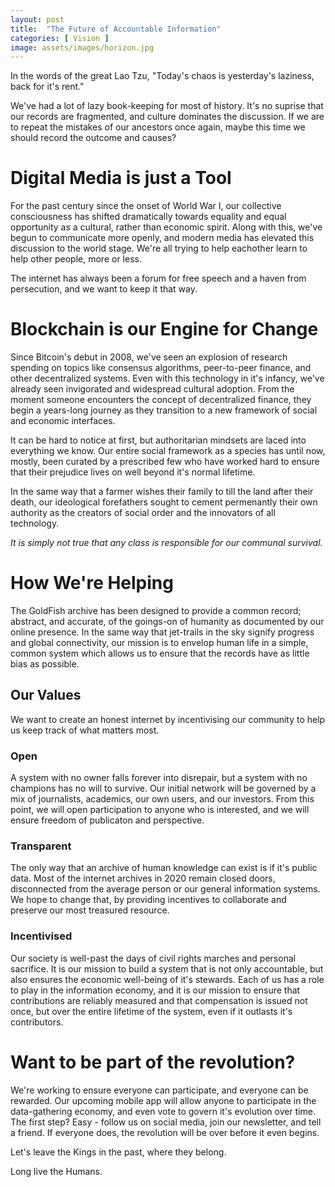 ```yaml
---
layout: post
title:  "The Future of Accountable Information"
categories: [ Vision ]
image: assets/images/horizon.jpg
---
```

In the words of the great Lao Tzu, "Today's chaos is yesterday's laziness, back for it's rent."

We've had a lot of lazy book-keeping for most of history. It's no suprise that our records are fragmented, and culture dominates the discussion. If we are to repeat the mistakes of our ancestors once again, maybe this time we should record the outcome and causes?

# Digital Media is just a Tool
For the past century since the onset of World War I, our collective consciousness has shifted dramatically towards equality and equal opportunity as a cultural, rather than economic spirit. Along with this, we've begun to communicate more openly, and modern media has elevated this discussion to the world stage. We're all trying to help eachother learn to help other people, more or less.

The internet has always been a forum for free speech and a haven from persecution, and we want to keep it that way. 

# Blockchain is our Engine for Change
Since Bitcoin's debut in 2008, we've seen an explosion of research spending on topics like consensus algorithms, peer-to-peer finance, and other decentralized systems. Even with this technology in it's infancy, we've already seen invigorated and widespread cultural adoption. From the moment someone encounters the concept of decentralized finance, they begin a years-long journey as they transition to a new framework of social and economic interfaces. 

It can be hard to notice at first, but authoritarian mindsets are laced into everything we know. Our entire social framework as a species has until now, mostly, been curated by a prescribed few who have worked hard to ensure that their prejudice lives on well beyond it's normal lifetime. 

In the same way that a farmer wishes their family to till the land after their death, our ideological forefathers sought to cement permenantly their own authority as the creators of social order and the innovators of all technology. 

*It is simply not true that any class is responsible for our communal survival.*

# How We're Helping
The GoldFish archive has been designed to provide a common record; abstract, and accurate, of the goings-on of humanity as documented by our online presence. In the same way that jet-trails in the sky signify progress and global connectivity, our mission is to envelop human life in a simple, common system which allows us to ensure that the records have as little bias as possible.

## Our Values
We want to create an honest internet by incentivising our community to help us keep track of what matters most.

### Open 
A system with no owner falls forever into disrepair, but a system with no champions has no will to survive. Our initial network will be governed by a mix of journalists, academics, our own users, and our investors. From this point, we will open participation to anyone who is interested, and we will ensure freedom of publicaton and perspective.

### Transparent
The only way that an archive of human knowledge can exist is if it's public data. Most of the internet archives in 2020 remain closed doors, disconnected from the average person or our general information systems. We hope to change that, by providing incentives to collaborate and preserve our most treasured resource.

### Incentivised
Our society is well-past the days of civil rights marches and personal sacrifice. It is our mission to build a system that is not only accountable, but also ensures the economic well-being of it's stewards. Each of us has a role to play in the information economy, and it is our mission to ensure that contributions are reliably measured and that compensation is issued not once, but over the entire lifetime of the system, even if it outlasts it's contributors.

# Want to be part of the revolution?
We're working to ensure everyone can participate, and everyone can be rewarded. Our upcoming mobile app will allow anyone to participate in the data-gathering economy, and even vote to govern it's evolution over time. The first step? Easy - follow us on social media, join our newsletter, and tell a friend. If everyone does, the revolution will be over before it even begins. 

Let's leave the Kings in the past, where they belong. 

Long live the Humans. 

